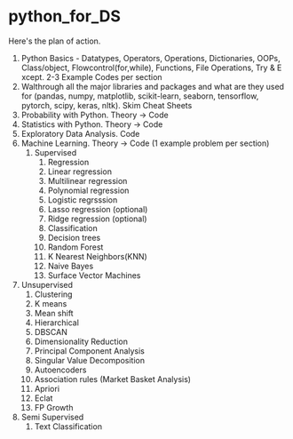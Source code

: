 # python_for_DS
Here's the plan of action.
1. Python Basics - Datatypes, Operators, Operations, Dictionaries, OOPs, Class/object, Flowcontrol(for,while), Functions, File Operations, Try & E xcept. 2-3 Example Codes per section
2. Walthrough all the major libraries and packages and what are they used for (pandas, numpy, matplotlib, scikit-learn, seaborn, tensorflow, pytorch, scipy, keras, nltk). Skim Cheat Sheets 
3. Probability with Python. Theory -> Code
4. Statistics with Python.  Theory -> Code
5. Exploratory Data Analysis. Code
6. Machine Learning. Theory -> Code (1 example problem per section)
   1. Supervised 
      1. Regression
        1. Linear regression
        2. Multilinear regression
        3. Polynomial regression
        4. Logistic regrsssion
        5. Lasso regression (optional)
        6. Ridge regression (optional)
      2. Classification 
        1. Decision trees
        2. Random Forest
        3. K Nearest Neighbors(KNN)
        4. Naive Bayes
        5. Surface Vector Machines
  2. Unsupervised
      1. Clustering 
        1. K means
        2. Mean shift
        3. Hierarchical
        4. DBSCAN
      2. Dimensionality Reduction 
        1. Principal Component Analysis
        2. Singular Value Decomposition
        3. Autoencoders
      3. Association rules (Market Basket Analysis)
        1. Apriori
        2. Eclat
        3. FP Growth   
 3. Semi Supervised
    1. Text Classification
 
    
